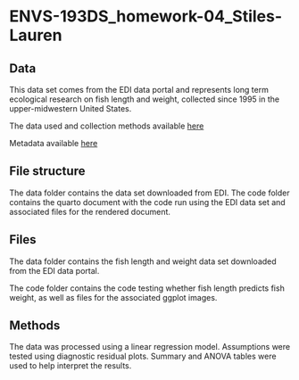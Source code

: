 # ENVS-193DS_homework-04_Stiles-Lauren

## Data 

This data set comes from the EDI data portal and represents long term ecological research on fish length and weight, collected since 1995 in the upper-midwestern United States. 

The data used and collection methods available [here](https://portal.edirepository.org/nis/mapbrowse?packageid=knb-lter-ntl.6.34)

Metadata available [here](https://portal.edirepository.org/nis/metadataviewer?packageid=knb-lter-ntl.6.34)

## File structure 

The data folder contains the data set downloaded from EDI. 
The code folder contains the quarto document with the code run using the EDI data set and associated files for the rendered document. 

## Files  

The data folder contains the fish length and weight data set downloaded from the EDI data portal. 

The code folder contains the code testing whether fish length predicts fish weight, as well as files for the associated ggplot images. 

## Methods 

The data was processed using a linear regression model. Assumptions were tested using diagnostic residual plots. Summary and ANOVA tables were used to help interpret the results. 

